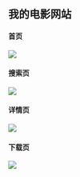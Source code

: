 ## 我的电影网站

#### 首页

![](https://github.com/huangke19/PureFilm/raw/master/intro_pics/首页.png)

#### 搜索页
![](https://github.com/huangke19/PureFilm/raw/master/intro_pics/搜索页.png)

#### 详情页
![](https://github.com/huangke19/PureFilm/raw/master/intro_pics/详情页.png)

#### 下载页
![](https://github.com/huangke19/PureFilm/raw/master/intro_pics/下载链接.png)


